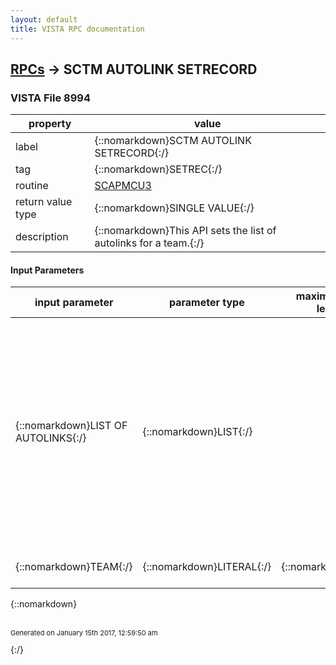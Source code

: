```yaml
---
layout: default
title: VISTA RPC documentation
---
```




## [RPCs](TableOfContent.md) &#8594; SCTM AUTOLINK SETRECORD 



### VISTA File 8994 


 property | value 
--- | --- 
 label | {::nomarkdown}SCTM AUTOLINK SETRECORD{:/}
 tag | {::nomarkdown}SETREC{:/}
 routine | [SCAPMCU3](http://code.osehra.org/dox/Routine_SCAPMCU3_source.html)
 return value type | {::nomarkdown}SINGLE VALUE{:/}
 description | {::nomarkdown}This API sets the list of autolinks for a team.{:/}

#### Input Parameters

| input parameter | parameter type | maximum data length | required | description | 
| --- | --- | --- | --- | --- | 
| {::nomarkdown}LIST OF AUTOLINKS{:/} | {::nomarkdown}LIST{:/} |  | {::nomarkdown}true{:/} | {::nomarkdown}List of entities autolinked to the team.Each subscript in the array will have the following structure:Piece--------1- AutoLink Display Text2- Autolink Type3- AutoLink Entity IENNormally, the display text value is the .01 field but when more identifyinginformation is needed, then this string could contain more.{:/} | 
| {::nomarkdown}TEAM{:/} | {::nomarkdown}LITERAL{:/} | {::nomarkdown}20{:/} | {::nomarkdown}true{:/} | {::nomarkdown}Pointer to entry in Team file.{:/} | 

{::nomarkdown} <br/><br/><p style="font-size: 11px">Generated on January 15th 2017, 12:59:50 am</p>{:/}